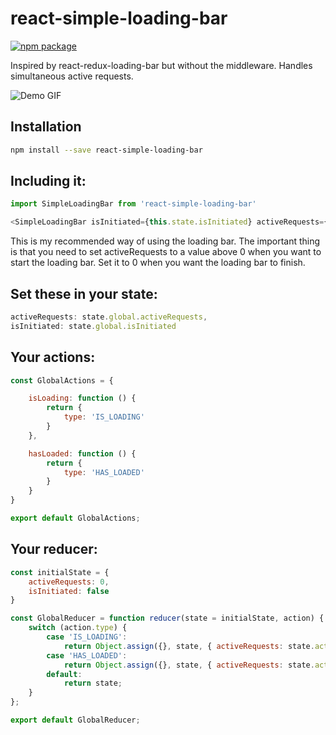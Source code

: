 # react-simple-loading-bar

[![npm package][npm-badge]][npm]

Inspired by react-redux-loading-bar but without the middleware. Handles simultaneous active requests.

![Demo GIF](https://user-images.githubusercontent.com/1689831/26979122-0c1f73e8-4d2e-11e7-89a3-6f99de87ced3.gif)


## Installation

```bash
npm install --save react-simple-loading-bar
```


## Including it:
```javascript
import SimpleLoadingBar from 'react-simple-loading-bar'

<SimpleLoadingBar isInitiated={this.state.isInitiated} activeRequests={this.state.activeRequests}></SimpleLoadingBar>
```

This is my recommended way of using the loading bar. The important thing is that you need to set activeRequests to a value above 0 when you want to start the loading bar. Set it to 0 when you want the loading bar to finish.

## Set these in your state:
```javascript
activeRequests: state.global.activeRequests,
isInitiated: state.global.isInitiated
```


## Your actions:
```javascript
const GlobalActions = {

    isLoading: function () {
        return {
            type: 'IS_LOADING'
        }
    },

    hasLoaded: function () {
        return {
            type: 'HAS_LOADED'
        }
    }
}

export default GlobalActions;
```

## Your reducer:
```javascript
const initialState = {
    activeRequests: 0,
    isInitiated: false
}

const GlobalReducer = function reducer(state = initialState, action) {
    switch (action.type) {
        case 'IS_LOADING':
            return Object.assign({}, state, { activeRequests: state.activeRequests + 1, isInitiated: true });
        case 'HAS_LOADED':
            return Object.assign({}, state, { activeRequests: state.activeRequests - 1 });
        default:
            return state;
    }
};

export default GlobalReducer;
```

[npm-badge]: https://img.shields.io/npm/v/npm-package.png?style=flat-square
[npm]: https://www.npmjs.com/package/react-simple-loading-bar
